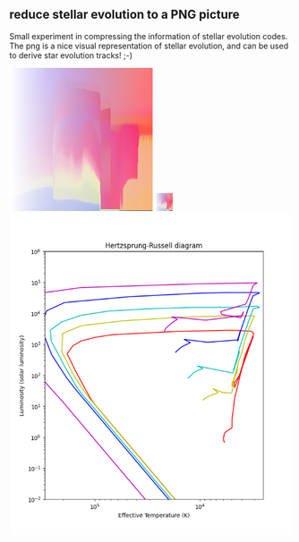 reduce stellar evolution to a PNG picture
-----------------------------------------

Small experiment in compressing the information of stellar evolution
codes. The png is a nice visual representation of stellar evolution,
and can be used to derive star evolution tracks! ;-)

![256 pixels](SE-256.png)
![32 pixels](SE-32.png)
![Hertzsprung-Russel diagram](hr.png)
